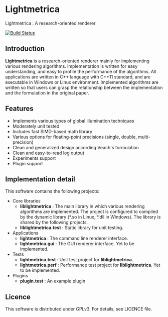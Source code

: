 
Lightmetrica
====================

Lightmetrica : A research-oriented renderer

[![Build Status](https://travis-ci.org/hi2p-perim/lightmetrica.svg?branch=master)](https://travis-ci.org/hi2p-perim/lightmetrica)

Introduction
--------------------

**Lightmetrica** is a research-oriented renderer mainly for implementing various rendering algorithms. Implementation is written for easy understanding, and easy to profile the performance of the algorithms. All applications are written in C++ language with C++11 standard, and are executable in Windows or Linux environment. Implemented algorithms are written so that users can grasp the relationship between the implementation and the formulation in the original paper.

Features
--------------------

- Implements various types of global illumination techniques
- Moderately unit tested
- Includes fast SIMD-based math library
- Various options for floating-point precisions (single, double, multi-precision)
- Clean and generalized design according Veach's formulation
- Clean and easy-to-read log output
- Experiments support
- Plugin support

<!--
How to build
--------------------

### Windows

### Linux
-->

Implementation detail
--------------------

This software contains the following projects:

- Core libraries
  - **liblightmetrica** : The main library in which various rendering algorithms are implemented. The project is configured to compiled by the dynamic library (*.so in Linux, *.dll in Windows). The library is shared by the following projects.
  - **liblightmetrica.test** : Static library for unit testing.
- Applications
  - **lightmetrica** : The command line renderer interface.
  - **lightmetrica.gui** : The GUI renderer interface. Yet to be implemented.
- Tests
  - **lightmetrica.test** : Unit test project for **liblightmetrica**.
  - **lightmetrica.perf** : Performance test project for **liblightmetrica**. Yet to be implemented.
- Plugins
  - **plugin.test** : An example plugin 

Licence
--------------------

This software is distributed under GPLv3. For details, see LICENCE file.